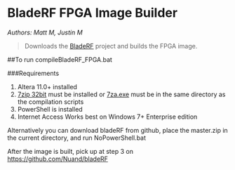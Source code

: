 BladeRF FPGA Image Builder
========================
*Authors: Matt M, Justin M*

>Downloads the [BladeRF](https://github.com/Nuand/bladeRF) project and builds the FPGA image.

##To run compileBladeRF_FPGA.bat

###Requirements
1. Altera 11.0+ installed
2. [7zip 32bit](http://www.7-zip.org/download.html) must be installed or [7za.exe](http://downloads.sourceforge.net/sevenzip/7za920.zip) must be in the same directory as the compilation scripts
3. PowerShell is installed
4. Internet Access
Works best on Windows 7+ Enterprise edition

Alternatively you can download bladeRF from github, place the master.zip in the current directory, and run NoPowerShell.bat
 


After the image is built, pick up at step 3 on https://github.com/Nuand/bladeRF
